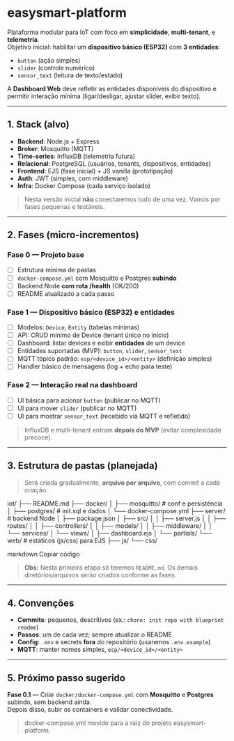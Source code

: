 # easysmart-platform

Plataforma modular para IoT com foco em **simplicidade**, **multi-tenant**, e **telemetria**.  
Objetivo inicial: habilitar um **dispositivo básico (ESP32)** com **3 entidades**:
- `button` (ação simples)
- `slider` (controle numérico)
- `sensor_text` (leitura de texto/estado)

A **Dashboard Web** deve refletir as entidades disponíveis do dispositivo e permitir interação mínima (ligar/desligar, ajustar slider, exibir texto).

---

## 1. Stack (alvo)
- **Backend**: Node.js + Express
- **Broker**: Mosquitto (MQTT)
- **Time-series**: InfluxDB (telemetria futura)
- **Relacional**: PostgreSQL (usuários, tenants, dispositivos, entidades)
- **Frontend**: EJS (fase inicial) + JS vanilla (prototipação)
- **Auth**: JWT (simples, com middleware)
- **Infra**: Docker Compose (cada serviço isolado)

> Nesta versão inicial **não** conectaremos tudo de uma vez. Vamos por fases pequenas e testáveis.

---

## 2. Fases (micro-incrementos)

### Fase 0 — Projeto base
- [ ] Estrutura mínima de pastas
- [ ] `docker-compose.yml` com Mosquitto e Postgres **subindo**
- [ ] Backend Node **com rota /health** (OK/200)
- [ ] README atualizado a cada passo

### Fase 1 — Dispositivo básico (ESP32) e entidades
- [ ] Modelos: `Device`, `Entity` (tabelas mínimas)
- [ ] API: CRUD mínimo de Device (tenant único no início)
- [ ] Dashboard: listar devices e exibir **entidades** de um device
- [ ] Entidades suportadas (MVP): `button`, `slider`, `sensor_text`
- [ ] MQTT tópico padrão: `esp/<device_id>/<entity>` (definição simples)
- [ ] Handler básico de mensagens (log + echo para teste)

### Fase 2 — Interação real na dashboard
- [ ] UI básica para acionar `button` (publicar no MQTT)
- [ ] UI para mover `slider` (publicar no MQTT)
- [ ] UI para mostrar `sensor_text` (recebido via MQTT e refletido)

> InfluxDB e multi-tenant entram **depois do MVP** (evitar complexidade precoce).

---

## 3. Estrutura de pastas (planejada)
> Será criada gradualmente, **arquivo por arquivo**, com commit a cada criação.

iot/
├── README.md
├── docker/
│ ├── mosquitto/ # conf e persistência
│ ├── postgres/ # init.sql e dados
│ └── docker-compose.yml
├── server/ # backend Node
│ ├── package.json
│ ├── src/
│ │ ├── server.js
│ │ ├── routes/
│ │ ├── controllers/
│ │ ├── models/
│ │ ├── middleware/
│ │ └── services/
│ └── views/
│ ├── dashboard.ejs
│ └── partials/
└── web/ # estáticos (js/css) para EJS
├── js/
└── css/

markdown
Copiar código

> **Obs:** Nesta primeira etapa só teremos `README.md`. Os demais diretórios/arquivos serão criados conforme as fases.

---

## 4. Convenções
- **Commits**: pequenos, descritivos (ex.: `chore: init repo with blueprint readme`)
- **Passos**: um de cada vez; sempre atualizar o README
- **Config**: `.env` e secrets **fora** do repositório (usaremos `.env.example`)
- **MQTT**: manter nomes simples, `esp/<device_id>/<entity>`

---

## 5. Próximo passo sugerido
**Fase 0.1** — Criar `docker/docker-compose.yml` com **Mosquitto** e **Postgres** subindo, sem backend ainda.  
Depois disso, subir os containers e validar conectividade.


> docker-compose.yml movido para a raiz do projeto easysmart-platform.

